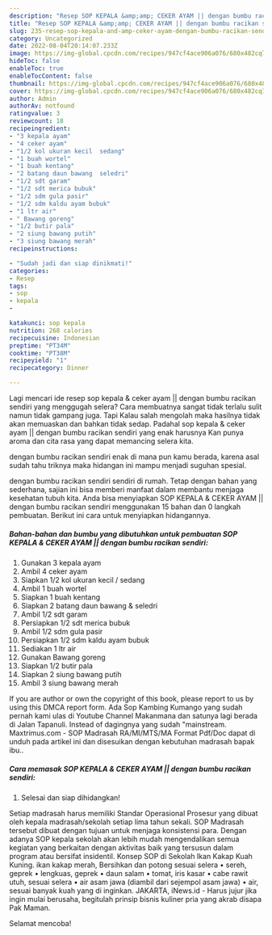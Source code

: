 ```yaml
---
description: "Resep SOP KEPALA &amp;amp; CEKER AYAM || dengan bumbu racikan sendiri Anti Gagal"
title: "Resep SOP KEPALA &amp;amp; CEKER AYAM || dengan bumbu racikan sendiri Anti Gagal"
slug: 235-resep-sop-kepala-and-amp-ceker-ayam-dengan-bumbu-racikan-sendiri-anti-gagal
category: Uncategorized
date: 2022-08-04T20:14:07.233Z
image: https://img-global.cpcdn.com/recipes/947cf4ace906a076/680x482cq70/sop-kepala-ceker-ayam-dengan-bumbu-racikan-sendiri-foto-resep-utama.jpg
hideToc: false
enableToc: true
enableTocContent: false
thumbnail: https://img-global.cpcdn.com/recipes/947cf4ace906a076/680x482cq70/sop-kepala-ceker-ayam-dengan-bumbu-racikan-sendiri-foto-resep-utama.jpg
cover: https://img-global.cpcdn.com/recipes/947cf4ace906a076/680x482cq70/sop-kepala-ceker-ayam-dengan-bumbu-racikan-sendiri-foto-resep-utama.jpg
author: Admin
authorAv: notfound
ratingvalue: 3
reviewcount: 18
recipeingredient:
- "3 kepala ayam"
- "4 ceker ayam"
- "1/2 kol ukuran kecil  sedang"
- "1 buah wortel"
- "1 buah kentang"
- "2 batang daun bawang  seledri"
- "1/2 sdt garam"
- "1/2 sdt merica bubuk"
- "1/2 sdm gula pasir"
- "1/2 sdm kaldu ayam bubuk"
- "1 ltr air"
- " Bawang goreng"
- "1/2 butir pala"
- "2 siung bawang putih"
- "3 siung bawang merah"
recipeinstructions:

- "Sudah jadi dan siap dinikmati!"
categories:
- Resep
tags:
- sop
- kepala
- 

katakunci: sop kepala  
nutrition: 268 calories
recipecuisine: Indonesian
preptime: "PT34M"
cooktime: "PT38M"
recipeyield: "1"
recipecategory: Dinner

---
```



Lagi mencari ide resep sop kepala &amp; ceker ayam || dengan bumbu racikan sendiri yang menggugah selera? Cara membuatnya sangat tidak terlalu sulit namun tidak gampang juga. Tapi Kalau salah mengolah maka hasilnya tidak akan memuaskan dan bahkan tidak sedap. Padahal sop kepala &amp; ceker ayam || dengan bumbu racikan sendiri yang enak harusnya Kan punya aroma dan cita rasa yang dapat memancing selera kita.

 dengan bumbu racikan sendiri enak di mana pun kamu berada, karena asal sudah tahu triknya maka hidangan ini mampu menjadi suguhan spesial.


 dengan bumbu racikan sendiri sendiri di rumah. Tetap dengan bahan yang sederhana, sajian ini bisa memberi manfaat dalam membantu menjaga kesehatan tubuh kita. Anda bisa menyiapkan SOP KEPALA &amp; CEKER AYAM || dengan bumbu racikan sendiri menggunakan 15 bahan dan 0 langkah pembuatan. Berikut ini cara untuk menyiapkan hidangannya.

<!--inarticleads1-->

##### Bahan-bahan dan bumbu yang dibutuhkan untuk pembuatan SOP KEPALA &amp; CEKER AYAM || dengan bumbu racikan sendiri:

1. Gunakan 3 kepala ayam
1. Ambil 4 ceker ayam
1. Siapkan 1/2 kol ukuran kecil / sedang
1. Ambil 1 buah wortel
1. Siapkan 1 buah kentang
1. Siapkan 2 batang daun bawang &amp; seledri
1. Ambil 1/2 sdt garam
1. Persiapkan 1/2 sdt merica bubuk
1. Ambil 1/2 sdm gula pasir
1. Persiapkan 1/2 sdm kaldu ayam bubuk
1. Sediakan 1 ltr air
1. Gunakan  Bawang goreng
1. Siapkan 1/2 butir pala
1. Siapkan 2 siung bawang putih
1. Ambil 3 siung bawang merah


If you are author or own the copyright of this book, please report to us by using this DMCA report form. Ada Sop Kambing Kumango yang sudah pernah kami ulas di Youtube Channel Makanmana dan satunya lagi berada di Jalan Tapanuli. Instead of dagingnya yang sudah &#34;mainstream. Maxtrimus.com - SOP Madrasah RA/MI/MTS/MA Format Pdf/Doc dapat di unduh pada artikel ini dan disesuikan dengan kebutuhan madrasah bapak ibu.. 

<!--inarticleads2-->

##### Cara memasak SOP KEPALA &amp; CEKER AYAM || dengan bumbu racikan sendiri:


1. Selesai dan siap dihidangkan!

Setiap madrasah harus memiliki Standar Operasional Prosesur yang dibuat oleh kepala madrasah/sekolah setiap lima tahun sekali. SOP Madrasah tersebut dibuat dengan tujuan untuk menjaga konsistensi para. Dengan adanya SOP kepala sekolah akan lebih mudah mengendalikan semua kegiatan yang berkaitan dengan aktivitas baik yang tersusun dalam program atau bersifat insidentil. Konsep SOP di Sekolah Ikan Kakap Kuah Kuning. ikan kakap merah, Bersihkan dan potong sesuai selera • sereh, geprek • lengkuas, geprek • daun salam • tomat, iris kasar • cabe rawit utuh, sesuai selera • air asam jawa (diambil dari sejempol asam jawa) • air, sesuai banyak kuah yang di inginkan. JAKARTA, iNews.id - Harus jujur jika ingin mulai berusaha, begitulah prinsip bisnis kuliner pria yang akrab disapa Pak Maman. 

 Selamat mencoba!
